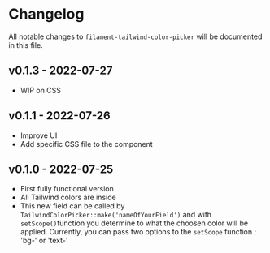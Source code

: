 # Changelog

All notable changes to `filament-tailwind-color-picker` will be documented in this file.

## v0.1.3 - 2022-07-27
- WIP on CSS

## v0.1.1 - 2022-07-26
- Improve UI
- Add specific CSS file to the component

## v0.1.0 - 2022-07-25
- First fully functional version
- All Tailwind colors are inside
- This new field can be called by `TailwindColorPicker::make('nameOfYourField')` and with `setScope()`function you determine to what the choosen color will be applied. Currently, you can pass two options to the `setScope` function : 
'bg-' or 'text-' 
